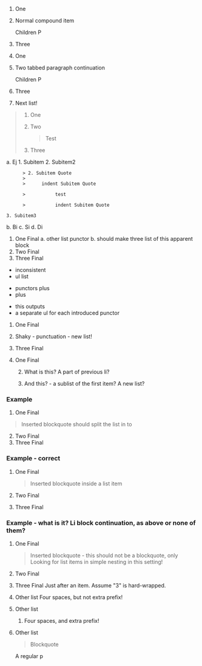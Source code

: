 1. One
2. Normal compound item

    Children P

3. Three

1. One
2. Two
    tabbed paragraph continuation

    Children P

3. Three

4. Next list!

> 1. One
> 2. Two
> 
>     > Test
> 
> 3. Three

a. Ej
    1. Subitem
      2. Subitem2

          > 2. Subitem Quote
          >
          >      indent Subitem Quote

          >           test 

          >           indent Subitem Quote

    3. Subitem3
b. Bi 
c. Si
d. Di 

1. One Final
a. other list punctor
b. should make three list of this apparent block
2. Two Final
3. Three Final

- inconsistent
- ul list
+ punctors plus
+ plus
* this outputs 
* a separate ul for each introduced punctor

1. One Final
 2. Shaky - punctuation - new list!
3. Three Final

1. One Final

    2. What is this? A part of previous li?

   3. And this? - a sublist of the first item? A new list?

### Example 

1. One Final

> Inserted blockquote
> should split the list in to

2. Two Final
3. Three Final

### Example - correct

1. One Final

    > Inserted blockquote
    > inside a list item

2. Two Final
3. Three Final

### Example - what is it? Li block continuation, as above or none of them?

1. One Final
    > Inserted blockquote - this should not be a blockquote, only 
    > Looking for list items in simple nesting in this setting!

2. Two Final
3. Three Final
Just after an item. Assume "3" is hard-wrapped.

4. Other list
    Four spaces, but not extra prefix!

4. Other list
    1. Four spaces, and extra prefix!
4. Other list

    > Blockquote

    A regular p
